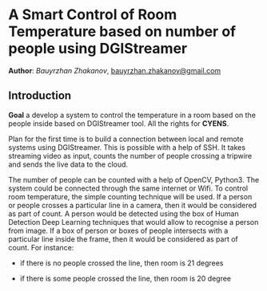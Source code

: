 # A Smart Control of Room Temperature based on number of people using DGIStreamer
**Author**: *Bauyrzhan Zhakanov*, [bauyrzhan.zhakanov@gmail.com](bauyrzhan.zhakanov@gmail.com)

## Introduction
**Goal** a develop a system to control the temperature in a room based on the people inside based on DGIStreamer tool. All the rights for **CYENS**.

Plan for the first time is to build a connection between local and remote systems using DGIStreamer. This is possible with a help of SSH. It takes streaming video as input, counts the number of people crossing a tripwire and sends the live data to the cloud. 

The number of people can be counted with a help of OpenCV, Python3. The system could be connected through the same internet or Wifi. To control room temperature, the simple counting technique will be used. If a person or people crosses a particular line in a camera, then it would be considered as part of count. A person would be detected using the box of Human Detection Deep Learning techniques that would allow to recognise a person from image. If a box of person or boxes of people intersects with a particular line inside the frame, then it would be considered as part of count. For instance:

- if there is no people crossed the line, then room is 21 degrees

- if there is some people crossed the line, then room is 20 degree
